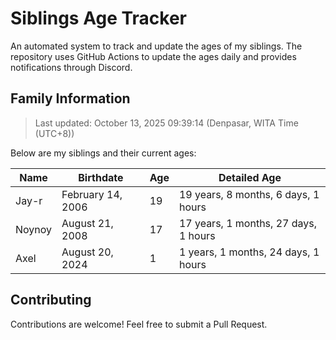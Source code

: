 # Siblings Age Tracker

An automated system to track and update the ages of my siblings. The repository uses GitHub Actions to update the ages daily and provides notifications through Discord.

## Family Information

> Last updated: October 13, 2025 09:39:14 (Denpasar, WITA Time (UTC+8))

Below are my siblings and their current ages:

| Name | Birthdate | Age | Detailed Age |
|------|-----------|-----|-------------|
| Jay-r | February 14, 2006 | 19 | 19 years, 8 months, 6 days, 1 hours |
| Noynoy | August 21, 2008 | 17 | 17 years, 1 months, 27 days, 1 hours |
| Axel | August 20, 2024 | 1 | 1 years, 1 months, 24 days, 1 hours |

## Contributing

Contributions are welcome! Feel free to submit a Pull Request.
